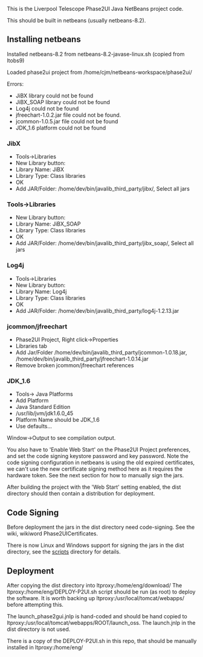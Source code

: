 This is the Liverpool Telescope Phase2UI Java NetBeans project code.

This should be built in netbeans (usually netbeans-8.2).

## Installing netbeans

Installed netbeans-8.2 from netbeans-8.2-javase-linux.sh (copied from ltobs9)

Loaded phase2ui project from /home/cjm/netbeans-workspace/phase2ui/


Errors:
* JiBX library could not be found
* JiBX_SOAP library could not be found
* Log4j could not be found
* jfreechart-1.0.2.jar file could not be found.
* jcommon-1.0.5.jar file could not be found
* JDK_1.6 platform could not be found

### JibX
* Tools->Libraries
* New Library button:
* Library Name: JiBX
* Library Type: Class libraries
* OK
* Add JAR/Folder: /home/dev/bin/javalib_third_party/jibx/, Select all jars

### Tools->Libraries
* New Library button:
* Library Name: JiBX_SOAP
* Library Type: Class libraries
* OK
* Add JAR/Folder: /home/dev/bin/javalib_third_party/jibx_soap/, Select all jars

### Log4j
* Tools->Libraries
* New Library button:
* Library Name: Log4j
* Library Type: Class libraries
* OK
* Add JAR/Folder: /home/dev/bin/javalib_third_party/log4j-1.2.13.jar

### jcommon/jfreechart

* Phase2UI Project, Right click->Properties
* Libraries tab
* Add Jar/Folder /home/dev/bin/javalib_third_party/jcommon-1.0.18.jar, /home/dev/bin/javalib_third_party/jfreechart-1.0.14.jar
* Remove broken jcommon/jfreechart references

### JDK_1.6

* Tools-> Java Platforms
* Add Platform
* Java Standard Edition
* /usr/lib/jvm/jdk1.6.0_45
* Platform Name should be JDK_1.6
* Use defaults...

Window->Output to see compilation output.

You also have to 'Enable Web Start' on the Phase2UI Project preferences, and set the code signing keystore password and key password. Note the code signing configuration in netbeans is using the old expired certificates, we can't use the new certificate signing method here as it requires the hardware token. See the next section for how to manually sign the jars.

After building the project with the 'Web Start' setting enabled, the dist directory should then contain a distribution for deployment.

## Code Signing

Before deployment the jars in the dist directory need code-signing. See the wiki, wikiword Phase2UICertificates.

There is now Linux and Windows support for signing the jars in the dist directory, see the [scripts](scripts) directory for details.

## Deployment

After copying the dist directory into ltproxy:/home/eng/download/
The ltproxy:/home/eng/DEPLOY-P2UI.sh script should be run (as root) to deploy the software.
It is worth backing up ltproxy:/usr/local/tomcat/webapps/ before attempting this.

The launch_phase2gui.jnlp is hand-coded and should be hand copied to
ltproxy:/usr/local/tomcat/webapps/ROOT/launch_oss. The launch.jnlp in the dist directory is not used.

There is a copy of the DEPLOY-P2UI.sh in this repo, that should be manually installed in ltproxy:/home/eng/

